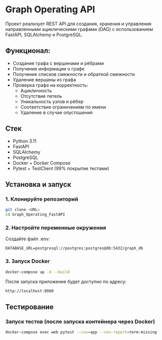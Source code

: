 
# Graph Operating API

Проект реализует REST API для создания, хранения и управления направленными ациклическими графами (DAG) с использованием FastAPI, SQLAlchemy и PostgreSQL.

## Функционал:

- Создание графа с вершинами и рёбрами
- Получение информации о графе
- Получение списков смежности и обратной смежности
- Удаление вершины из графа
- Проверка графа на корректность:
  - Ацикличность
  - Отсутствие петель
  - Уникальность узлов и рёбер
  - Соответствие ограничениям по имени
  - Удаление в случае опустошения

## Стек

- Python 3.11
- FastAPI
- SQLAlchemy
- PostgreSQL
- Docker + Docker Compose
- Pytest + TestClient (99% покрытие тестами)

## Установка и запуск

### 1. Клонируйте репозиторий

```bash
git clone <URL>
cd Graph_Operating_FastAPI
```

### 2. Настройте переменные окружения

Создайте файл .env:

```env
DATABASE_URL=postgresql://postgres:postgres@db:5432/graph_db
```

### 3. Запуск Docker

```bash
docker-compose up -d --build
```

После запуска приложение будет доступно по адресу:

```
http://localhost:8080
```


## Тестирование

### Запуск тестов (после запуска контейнера через Docker)

```bash
docker-compose exec web pytest --cov=app --cov-report=term-missing
```
